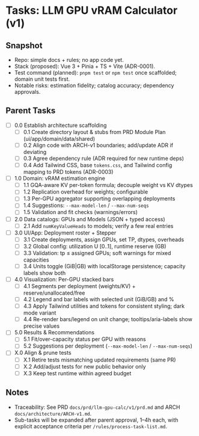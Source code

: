 # Tasks: LLM GPU vRAM Calculator (v1)

## Snapshot

- Repo: simple docs + rules; no app code yet.
- Stack (proposed): Vue 3 + Pinia + TS + Vite (ADR-0001).
- Test command (planned): `pnpm test` or `npm test` once scaffolded; domain unit tests first.
- Notable risks: estimation fidelity; catalog accuracy; dependency approvals.

## Parent Tasks

- [ ] 0.0 Establish architecture scaffolding
  - [ ] 0.1 Create directory layout & stubs from PRD Module Plan (ui/app/domain/data/shared)
  - [ ] 0.2 Align code with ARCH-v1 boundaries; add/update ADR if deviating
  - [ ] 0.3 Agree dependency rule (ADR required for new runtime deps)
  - [ ] 0.4 Add Tailwind CSS, base `tokens.css`, and Tailwind config mapping to PRD tokens (ADR-0003)

- [ ] 1.0 Domain: vRAM estimation engine
  - [ ] 1.1 GQA-aware KV per-token formula; decouple weight vs KV dtypes
  - [ ] 1.2 Replication overhead for weights; configurable
  - [ ] 1.3 Per-GPU aggregator supporting overlapping deployments
  - [ ] 1.4 Suggestions: `--max-model-len` / `--max-num-seqs`
  - [ ] 1.5 Validation and fit checks (warnings/errors)

- [ ] 2.0 Data catalogs: GPUs and Models (JSON + typed access)
  - [ ] 2.1 Add `numKeyValueHeads` to models; verify a few real entries

- [ ] 3.0 UI/App: Deployment roster + Stepper
  - [ ] 3.1 Create deployments, assign GPUs, set TP, dtypes, overheads
  - [ ] 3.2 Global config: utilization U [0..1], runtime reserve (GB)
  - [ ] 3.3 Validation: tp ≤ assigned GPUs; soft warnings for mixed capacities
  - [ ] 3.4 Units toggle (GiB|GB) with localStorage persistence; capacity labels show both

- [ ] 4.0 Visualization: Per-GPU stacked bars
  - [ ] 4.1 Segments per deployment (weights/KV) + reserve/unallocated/free
  - [ ] 4.2 Legend and bar labels with selected unit (GiB/GB) and %
  - [ ] 4.3 Apply Tailwind utilities and tokens for consistent styling; dark mode variant
  - [ ] 4.4 Re-render bars/legend on unit change; tooltips/aria-labels show precise values

- [ ] 5.0 Results & Recommendations
  - [ ] 5.1 Fit/over-capacity status per GPU with reasons
  - [ ] 5.2 Suggestions per deployment (`--max-model-len` / `--max-num-seqs`)

- [ ] X.0 Align & prune tests
  - [ ] X.1 Retire tests mismatching updated requirements (same PR)
  - [ ] X.2 Add/adjust tests for new public behavior only
  - [ ] X.3 Keep test runtime within agreed budget

## Notes

- Traceability: See PRD `docs/prd/llm-gpu-calc/v1/prd.md` and ARCH `docs/architecture/ARCH-v1.md`.
- Sub-tasks will be expanded after parent approval, 1–4h each, with explicit acceptance criteria per `/rules/process-task-list.md`.
